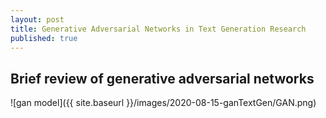 ```yaml
---
layout: post
title: Generative Adversarial Networks in Text Generation Research
published: true
---
```

## Brief review of generative adversarial networks

![gan model]({{ site.baseurl }}/images/2020-08-15-ganTextGen/GAN.png)

